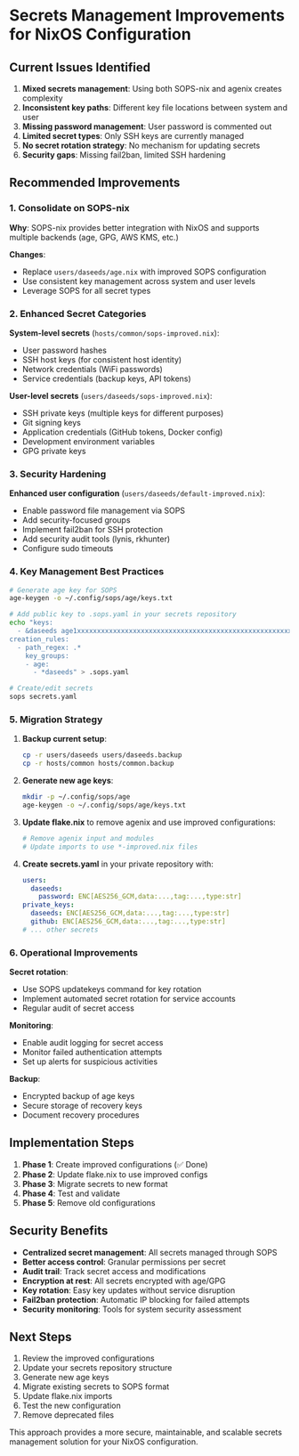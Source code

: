 # Secrets Management Improvements for NixOS Configuration

## Current Issues Identified

1. **Mixed secrets management**: Using both SOPS-nix and agenix creates complexity
2. **Inconsistent key paths**: Different key file locations between system and user
3. **Missing password management**: User password is commented out
4. **Limited secret types**: Only SSH keys are currently managed
5. **No secret rotation strategy**: No mechanism for updating secrets
6. **Security gaps**: Missing fail2ban, limited SSH hardening

## Recommended Improvements

### 1. Consolidate on SOPS-nix

**Why**: SOPS-nix provides better integration with NixOS and supports multiple backends (age, GPG, AWS KMS, etc.)

**Changes**:
- Replace `users/daseeds/age.nix` with improved SOPS configuration
- Use consistent key management across system and user levels
- Leverage SOPS for all secret types

### 2. Enhanced Secret Categories

**System-level secrets** (`hosts/common/sops-improved.nix`):
- User password hashes
- SSH host keys (for consistent host identity)
- Network credentials (WiFi passwords)
- Service credentials (backup keys, API tokens)

**User-level secrets** (`users/daseeds/sops-improved.nix`):
- SSH private keys (multiple keys for different purposes)
- Git signing keys
- Application credentials (GitHub tokens, Docker config)
- Development environment variables
- GPG private keys

### 3. Security Hardening

**Enhanced user configuration** (`users/daseeds/default-improved.nix`):
- Enable password file management via SOPS
- Add security-focused groups
- Implement fail2ban for SSH protection
- Add security audit tools (lynis, rkhunter)
- Configure sudo timeouts

### 4. Key Management Best Practices

```bash
# Generate age key for SOPS
age-keygen -o ~/.config/sops/age/keys.txt

# Add public key to .sops.yaml in your secrets repository
echo "keys:
  - &daseeds age1xxxxxxxxxxxxxxxxxxxxxxxxxxxxxxxxxxxxxxxxxxxxxxxxxxxxxx
creation_rules:
  - path_regex: .*
    key_groups:
    - age:
      - *daseeds" > .sops.yaml

# Create/edit secrets
sops secrets.yaml
```

### 5. Migration Strategy

1. **Backup current setup**:
   ```bash
   cp -r users/daseeds users/daseeds.backup
   cp -r hosts/common hosts/common.backup
   ```

2. **Generate new age keys**:
   ```bash
   mkdir -p ~/.config/sops/age
   age-keygen -o ~/.config/sops/age/keys.txt
   ```

3. **Update flake.nix** to remove agenix and use improved configurations:
   ```nix
   # Remove agenix input and modules
   # Update imports to use *-improved.nix files
   ```

4. **Create secrets.yaml** in your private repository with:
   ```yaml
   users:
     daseeds:
       password: ENC[AES256_GCM,data:...,tag:...,type:str]
   private_keys:
     daseeds: ENC[AES256_GCM,data:...,tag:...,type:str]
     github: ENC[AES256_GCM,data:...,tag:...,type:str]
   # ... other secrets
   ```

### 6. Operational Improvements

**Secret rotation**:
- Use SOPS updatekeys command for key rotation
- Implement automated secret rotation for service accounts
- Regular audit of secret access

**Monitoring**:
- Enable audit logging for secret access
- Monitor failed authentication attempts
- Set up alerts for suspicious activities

**Backup**:
- Encrypted backup of age keys
- Secure storage of recovery keys
- Document recovery procedures

## Implementation Steps

1. **Phase 1**: Create improved configurations (✅ Done)
2. **Phase 2**: Update flake.nix to use improved configs
3. **Phase 3**: Migrate secrets to new format
4. **Phase 4**: Test and validate
5. **Phase 5**: Remove old configurations

## Security Benefits

- **Centralized secret management**: All secrets managed through SOPS
- **Better access control**: Granular permissions per secret
- **Audit trail**: Track secret access and modifications
- **Encryption at rest**: All secrets encrypted with age/GPG
- **Key rotation**: Easy key updates without service disruption
- **Fail2ban protection**: Automatic IP blocking for failed attempts
- **Security monitoring**: Tools for system security assessment

## Next Steps

1. Review the improved configurations
2. Update your secrets repository structure
3. Generate new age keys
4. Migrate existing secrets to SOPS format
5. Update flake.nix imports
6. Test the new configuration
7. Remove deprecated files

This approach provides a more secure, maintainable, and scalable secrets management solution for your NixOS configuration.